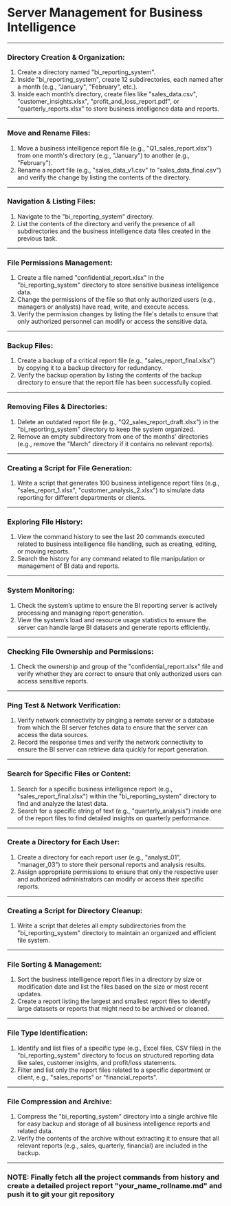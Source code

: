 # Server Management for Business Intelligence

---

### **Directory Creation & Organization:**

1. Create a directory named "bi_reporting_system".
2. Inside "bi_reporting_system", create 12 subdirectories, each named after a month (e.g., "January", "February", etc.).
3. Inside each month’s directory, create files like "sales_data.csv", "customer_insights.xlsx", "profit_and_loss_report.pdf", or "quarterly_reports.xlsx" to store business intelligence data and reports.

---

### **Move and Rename Files:**

1. Move a business intelligence report file (e.g., "Q1_sales_report.xlsx") from one month's directory (e.g., "January") to another (e.g., "February").
2. Rename a report file (e.g., "sales_data_v1.csv" to "sales_data_final.csv") and verify the change by listing the contents of the directory.

---

### **Navigation & Listing Files:**

1. Navigate to the "bi_reporting_system" directory.
2. List the contents of the directory and verify the presence of all subdirectories and the business intelligence data files created in the previous task.

---

### **File Permissions Management:**

1. Create a file named "confidential_report.xlsx" in the "bi_reporting_system" directory to store sensitive business intelligence data.
2. Change the permissions of the file so that only authorized users (e.g., managers or analysts) have read, write, and execute access.
3. Verify the permission changes by listing the file's details to ensure that only authorized personnel can modify or access the sensitive data.

---

### **Backup Files:**

1. Create a backup of a critical report file (e.g., "sales_report_final.xlsx") by copying it to a backup directory for redundancy.
2. Verify the backup operation by listing the contents of the backup directory to ensure that the report file has been successfully copied.

---

### **Removing Files & Directories:**

1. Delete an outdated report file (e.g., "Q2_sales_report_draft.xlsx") in the "bi_reporting_system" directory to keep the system organized.
2. Remove an empty subdirectory from one of the months' directories (e.g., remove the "March" directory if it contains no relevant reports).

---

### **Creating a Script for File Generation:**

1. Write a script that generates 100 business intelligence report files (e.g., "sales_report_1.xlsx", "customer_analysis_2.xlsx") to simulate data reporting for different departments or clients.

---

### **Exploring File History:**

1. View the command history to see the last 20 commands executed related to business intelligence file handling, such as creating, editing, or moving reports.
2. Search the history for any command related to file manipulation or management of BI data and reports.

---

### **System Monitoring:**

1. Check the system’s uptime to ensure the BI reporting server is actively processing and managing report generation.
2. View the system’s load and resource usage statistics to ensure the server can handle large BI datasets and generate reports efficiently.

---

### **Checking File Ownership and Permissions:**

1. Check the ownership and group of the "confidential_report.xlsx" file and verify whether they are correct to ensure that only authorized users can access sensitive reports.

---

### **Ping Test & Network Verification:**

1. Verify network connectivity by pinging a remote server or a database from which the BI server fetches data to ensure that the server can access the data sources.
2. Record the response times and verify the network connectivity to ensure the BI server can retrieve data quickly for report generation.

---

### **Search for Specific Files or Content:**

1. Search for a specific business intelligence report (e.g., "sales_report_final.xlsx") within the "bi_reporting_system" directory to find and analyze the latest data.
2. Search for a specific string of text (e.g., "quarterly_analysis") inside one of the report files to find detailed insights on quarterly performance.

---

### **Create a Directory for Each User:**

1. Create a directory for each report user (e.g., "analyst_01", "manager_03") to store their personal reports and analysis results.
2. Assign appropriate permissions to ensure that only the respective user and authorized administrators can modify or access their specific reports.

---

### **Creating a Script for Directory Cleanup:**

1. Write a script that deletes all empty subdirectories from the "bi_reporting_system" directory to maintain an organized and efficient file system.

---

### **File Sorting & Management:**

1. Sort the business intelligence report files in a directory by size or modification date and list the files based on the size or most recent updates.
2. Create a report listing the largest and smallest report files to identify large datasets or reports that might need to be archived or cleaned.

---

### **File Type Identification:**

1. Identify and list files of a specific type (e.g., Excel files, CSV files) in the "bi_reporting_system" directory to focus on structured reporting data like sales, customer insights, and profit/loss statements.
2. Filter and list only the report files related to a specific department or client, e.g., "sales_reports" or "financial_reports".

---

### **File Compression and Archive:**

1. Compress the "bi_reporting_system" directory into a single archive file for easy backup and storage of all business intelligence reports and related data.
2. Verify the contents of the archive without extracting it to ensure that all relevant reports (e.g., sales, quarterly, financial) are included in the backup.

---

### NOTE: Finally fetch all the project commands from history and create a detailed project report "your_name_rollname.md" and push it to git your git repository